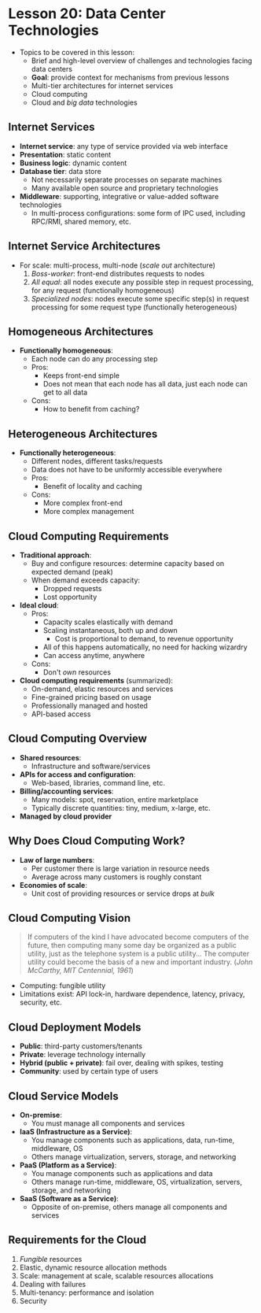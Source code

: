 # Lesson 20: Data Center Technologies

- Topics to be covered in this lesson:
  - Brief and high-level overview of challenges and technologies facing data centers
  - **Goal**: provide context for mechanisms from previous lessons
  - Multi-tier architectures for internet services
  - Cloud computing
  - Cloud and _big data_ technologies

## Internet Services

- **Internet service**: any type of service provided via web interface
- **Presentation**: static content
- **Business logic**: dynamic content
- **Database tier**: data store
  - Not necessarily separate processes on separate machines
  - Many available open source and proprietary technologies
- **Middleware**: supporting, integrative or value-added software technologies
  - In multi-process configurations: some form of IPC used, including RPC/RMI, shared memory, etc.

## Internet Service Architectures

- For scale: multi-process, multi-node (_scale out_ architecture)
  1. _Boss-worker_: front-end distributes requests to nodes
  2. _All equal_: all nodes execute any possible step in request processing, for any request (functionally homogeneous)
  3. _Specialized nodes_: nodes execute some specific step(s) in request processing for some request type (functionally heterogeneous)

## Homogeneous Architectures

- **Functionally homogeneous**:
  - Each node can do any processing step
  - Pros:
    - Keeps front-end simple
    - Does not mean that each node has all data, just each node can get to all data
  - Cons:
    - How to benefit from caching?

## Heterogeneous Architectures

- **Functionally heterogeneous**:
  - Different nodes, different tasks/requests
  - Data does not have to be uniformly accessible everywhere
  - Pros:
    - Benefit of locality and caching
  - Cons:
    - More complex front-end
    - More complex management

## Cloud Computing Requirements

- **Traditional approach**:
  - Buy and configure resources: determine capacity based on expected demand (peak)
  - When demand exceeds capacity:
    - Dropped requests
    - Lost opportunity
- **Ideal cloud**:
  - Pros:
    - Capacity scales elastically with demand
    - Scaling instantaneous, both up and down
      - Cost is proportional to demand, to revenue opportunity
    - All of this happens automatically, no need for hacking wizardry
    - Can access anytime, anywhere
  - Cons:
    - Don't _own_ resources
- **Cloud computing requirements** (summarized):
  - On-demand, elastic resources and services
  - Fine-grained pricing based on usage
  - Professionally managed and hosted
  - API-based access

## Cloud Computing Overview

- **Shared resources**:
  - Infrastructure and software/services
- **APIs for access and configuration**:
  - Web-based, libraries, command line, etc.
- **Billing/accounting services**:
  - Many models: spot, reservation, entire marketplace
  - Typically discrete quantities: tiny, medium, x-large, etc.
- **Managed by cloud provider**

## Why Does Cloud Computing Work?

- **Law of large numbers**:
  - Per customer there is large variation in resource needs
  - Average across many customers is roughly constant
- **Economies of scale**:
  - Unit cost of providing resources or service drops at _bulk_

## Cloud Computing Vision

> If computers of the kind I have advocated become computers of the future, then computing many some day be organized as a public utility, just as the telephone system is a public utility... The computer utility could become the basis of a new and important industry. (_John McCarthy, MIT Centennial, 1961_)

- Computing: fungible utility
- Limitations exist: API lock-in, hardware dependence, latency, privacy, security, etc.

## Cloud Deployment Models

- **Public**: third-party customers/tenants
- **Private**: leverage technology internally
- **Hybrid (public + private)**: fail over, dealing with spikes, testing
- **Community**: used by certain type of users

## Cloud Service Models

- **On-premise**:
  - You must manage all components and services
- **IaaS (Infrastructure as a Service)**:
  - You manage components such as applications, data, run-time, middleware, OS
  - Others manage virtualization, servers, storage, and networking
- **PaaS (Platform as a Service)**:
  - You manage components such as applications and data
  - Others manage run-time, middleware, OS, virtualization, servers, storage, and networking
- **SaaS (Software as a Service)**:
  - Opposite of on-premise, others manage all components and services

## Requirements for the Cloud

1. _Fungible_ resources
2. Elastic, dynamic resource allocation methods
3. Scale: management at scale, scalable resources allocations
4. Dealing with failures
5. Multi-tenancy: performance and isolation
6. Security
